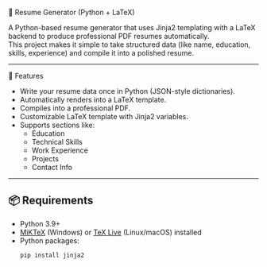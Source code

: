 📝 Resume Generator (Python + LaTeX)

A Python-based resume generator that uses Jinja2 templating with a LaTeX backend to produce professional PDF resumes automatically.  
This project makes it simple to take structured data (like name, education, skills, experience) and compile it into a polished resume.

---

🚀 Features
- Write your resume data once in Python (JSON-style dictionaries).
- Automatically renders into a LaTeX template.
- Compiles into a professional PDF.
- Customizable LaTeX template with Jinja2 variables.
- Supports sections like:
  - Education
  - Technical Skills
  - Work Experience
  - Projects
  - Contact Info

---

## 📦 Requirements
- Python 3.9+  
- [MiKTeX](https://miktex.org/) (Windows) or [TeX Live](https://www.tug.org/texlive/) (Linux/macOS) installed  
- Python packages:
  ```bash
  pip install jinja2
